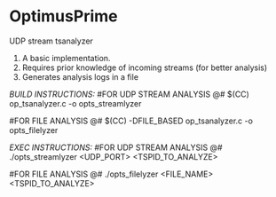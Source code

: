 # OptimusPrime
UDP stream tsanalyzer
1. A basic implementation.
2. Requires prior knowledge of incoming streams (for better analysis)
3. Generates analysis logs in a file


*BUILD INSTRUCTIONS:*
#FOR UDP STREAM ANALYSIS
@# $(CC) op_tsanalyzer.c -o opts_streamlyzer

#FOR FILE ANALYSIS
@# $(CC) -DFILE_BASED op_tsanalyzer.c -o opts_filelyzer


*EXEC INSTRUCTIONS:*
#FOR UDP STREAM ANALYSIS
@# ./opts_streamlyzer <UDP_PORT> <TSPID_TO_ANALYZE>

#FOR FILE ANALYSIS
@# ./opts_filelyzer <FILE_NAME> <TSPID_TO_ANALYZE>
